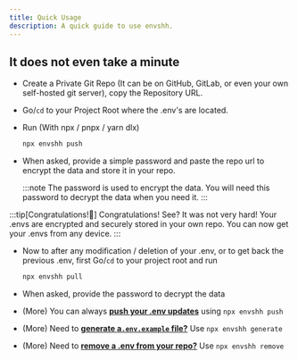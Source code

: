 ```yaml
---
title: Quick Usage
description: A quick guide to use envshh.
---
```


## It does not even take a minute

- Create a Private Git Repo (It can be on GitHub, GitLab, or even your own self-hosted git server), copy the Repository URL.
- Go/`cd` to your Project Root where the .env's are located.
- Run (With npx / pnpx / yarn dlx)

  ```sh
  npx envshh push
  ```

- When asked, provide a simple password and paste the repo url to encrypt the data and store it in your repo.

  :::note
  The password is used to encrypt the data. You will need this password to decrypt the data when you need it.
  :::

:::tip[Congratulations!🎉]
Congratulations! See? It was not very hard! Your .envs are encrypted and securely stored in your own repo. You can now get your .envs from any device.
:::

- Now to after any modification / deletion of your .env, or to get back the previous .env, first Go/`cd` to your project root and run

  ```sh
  npx envshh pull
  ```

- When asked, provide the password to decrypt the data

- (More) You can always [**push your .env updates**](/commands/01-push) using `npx envshh push`
- (More) Need to [**generate a`.env.example` file?**](/commands/03-generate) Use `npx envshh generate`
- (More) Need to [**remove a .env from your repo?**](/commands/06-remove) Use `npx envshh remove`
